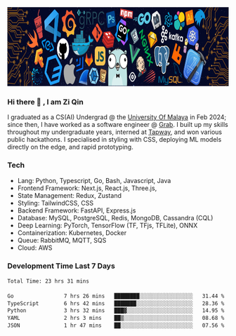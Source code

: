 <img height="180rem" width="100%" src="https://github.com/ziqinyeow/ziqinyeow/blob/main/header.png?raw=true" />

### Hi there 👋 , I am Zi Qin
<!-- ![visitors](https://visitor-badge.glitch.me/badge?page_id=page.id) -->

I graduated as a CS(AI) Undergrad @ the [University Of Malaya](https://www.um.edu.my/) in Feb 2024; since then, I have worked as a software engineer @ [Grab](https://www.grab.com/my/). I built up my skills throughout my undergraduate years, interned at [Tapway](https://gotapway.com/), and won various public hackathons. I specialised in styling with CSS, deploying ML models directly on the edge, and rapid prototyping.

### Tech

- Lang: Python, Typescript, Go, Bash, Javascript, Java
- Frontend Framework: Next.js, React.js, Three.js,
- State Management: Redux, Zustand
- Styling: TailwindCSS, CSS
- Backend Framework: FastAPI, Express.js
- Database: MySQL, PostgreSQL, Redis, MongoDB, Cassandra (CQL)
- Deep Learning: PyTorch, TensorFlow (TF, TFjs, TFLite), ONNX
- Containerization: Kubernetes, Docker
- Queue: RabbitMQ, MQTT, SQS
- Cloud: AWS

### Development Time Last 7 Days
<!--START_SECTION:waka-->

```txt
Total Time: 23 hrs 31 mins

Go                7 hrs 26 mins   ████████░░░░░░░░░░░░░░░░░   31.44 %
TypeScript        6 hrs 42 mins   ███████░░░░░░░░░░░░░░░░░░   28.36 %
Python            3 hrs 32 mins   ███▓░░░░░░░░░░░░░░░░░░░░░   14.95 %
YAML              2 hrs 3 mins    ██▒░░░░░░░░░░░░░░░░░░░░░░   08.68 %
JSON              1 hr 47 mins    ██░░░░░░░░░░░░░░░░░░░░░░░   07.56 %
```

<!--END_SECTION:waka-->
